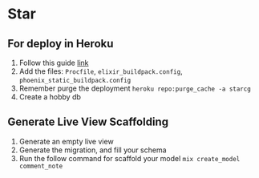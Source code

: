 # Star

## For deploy in Heroku

1. Follow this guide [link](https://alchemist.camp/episodes/deploy-phoenix-heroku)
2. Add the files: `Procfile`, `elixir_buildpack.config`, `phoenix_static_buildpack.config`
3. Remember purge the deployment `heroku repo:purge_cache -a starcg`
4. Create a hobby db

## Generate Live View Scaffolding

1. Generate an empty live view
2. Generate the migration, and fill your schema
3. Run the follow command for scaffold your model `mix create_model comment_note`



